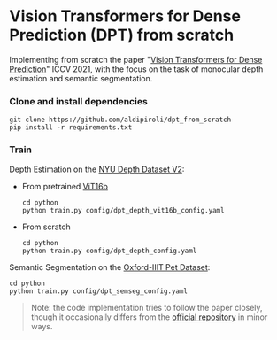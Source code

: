 # Vision Transformers for Dense Prediction (DPT) from scratch
Implementing from scratch the paper "[Vision Transformers for Dense Prediction](https://arxiv.org/abs/2103.13413)" ICCV 2021, with the focus on the task of monocular depth estimation and semantic segmentation.

### Clone and install dependencies
``` 
git clone https://github.com/aldipiroli/dpt_from_scratch
pip install -r requirements.txt
``` 
### Train 
Depth Estimation on the [NYU Depth Dataset V2](https://cs.nyu.edu/~fergus/datasets/nyu_depth_v2.html):
- From pretrained [ViT16b](https://docs.pytorch.org/vision/main/models/generated/torchvision.models.vit_b_16.html)
    ``` 
    cd python 
    python train.py config/dpt_depth_vit16b_config.yaml
    ```
- From scratch
    ``` 
    cd python 
    python train.py config/dpt_depth_config.yaml 
    ```


Semantic Segmentation on the [Oxford-IIIT Pet Dataset](https://www.robots.ox.ac.uk/~vgg/data/pets/):
``` 
cd python 
python train.py config/dpt_semseg_config.yaml
```

>Note: the code implementation tries to follow the paper closely, though it occasionally differs from the [official repository](https://github.com/isl-org/DPT) in minor ways.